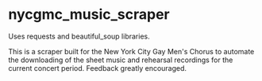 nycgmc_music_scraper
====================

Uses requests and beautiful_soup libraries.

This is a scraper built for the New York City Gay Men's Chorus to automate
the downloading of the sheet music and rehearsal recordings for the current
concert period.  Feedback greatly encouraged.